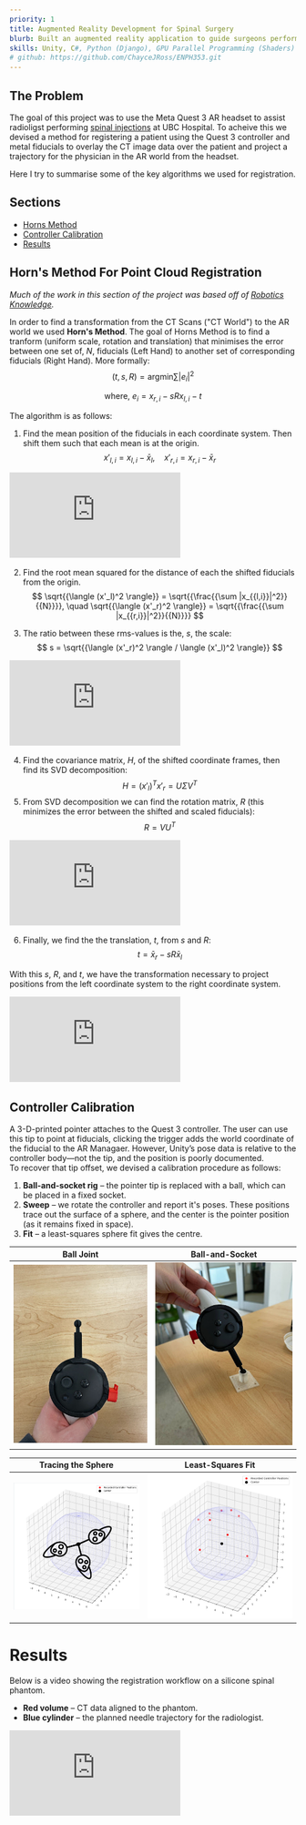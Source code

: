 ```yaml
---
priority: 1
title: Augmented Reality Development for Spinal Surgery
blurb: Built an augmented reality application to guide surgeons performing spinal injections. 
skills: Unity, C#, Python (Django), GPU Parallel Programming (Shaders)
# github: https://github.com/ChayceJRoss/ENPH353.git
---
```

## The Problem
The goal of this project was to use the Meta Quest 3 AR headset to assist radioligst performing [spinal injections](https://my.clevelandclinic.org/health/treatments/22091-lumbar-epidural-steroid-injection) at UBC Hospital. To acheive this we devised a method for registering a patient using the Quest 3 controller and metal fiducials to overlay the CT image data over the patient and project a trajectory for the physician in the AR world from the headset. 

Here I try to summarise some of the key algorithms we used for registration. 

## Sections
- [Horns Method](#horns-method-for-point-cloud-registration)
- [Controller Calibration](#controller-calibration)
- [Results](#results)

## Horn's Method For Point Cloud Registration
_Much of the work in this section of the project was based off of [Robotics Knowledge](https://roboticsknowledgebase.com/wiki/math/registration-techniques/)._

In order to find a transformation from the CT Scans ("CT World") to the AR world we used **Horn's Method**. The goal of Horns Method is to find a tranform (uniform scale, rotation and translation) that minimises the error between one set of, $N$, fiducials (Left Hand) to another set of corresponding fiducials (Right Hand). More formally: 
$$
    (t, s, R) = \text{{argmin}} \sum |e_i|^2 
$$

$$
    \text{{where, }} e_i = x_{{r, i}} - sRx_{{l, i}} - t
$$

The algorithm is as follows:
1. Find the mean position of the fiducials in each coordinate system. Then shift them such that each mean is at the origin.
$$
x'_{{l, i}} = x_{{l,i}} - \bar{{x}}_l, \quad x'_{{r, i}} = x_{{r,i}} - \bar{{x}}_r
$$
<iframe
  class="w-full aspect-video rounded"
  src="https://www.youtube-nocookie.com/embed/q41dPZmEhJE"
  frameborder="0"
  allow="accelerometer; autoplay; encrypted-media; gyroscope; picture-in-picture"
  allowfullscreen>
</iframe>

2. Find the root mean squared for the distance of each the shifted fiducials from the origin. 
$$
 \sqrt{{\langle (x'_l)^2 \rangle}} = \sqrt{{\frac{{\sum |x_{{l,i}}|^2}}{{N}}}}, \quad \sqrt{{\langle (x'_r)^2 \rangle}} = \sqrt{{\frac{{\sum |x_{{r,i}}|^2}}{{N}}}}
$$

3. The ratio between these rms-values is the, $s$, the scale:
$$
 s = \sqrt{{\langle (x'_r)^2 \rangle / \langle (x'_l)^2 \rangle}}
$$

<iframe
  class="w-full aspect-video rounded"
  src="https://www.youtube-nocookie.com/embed/I1UAXCJH9z0"
  frameborder="0"
  allow="accelerometer; autoplay; encrypted-media; gyroscope; picture-in-picture"
  allowfullscreen>
</iframe>

4. Find the covariance matrix, $H$, of the shifted coordinate frames, then find its $\text{{SVD}}$ decomposition:
$$
 H = (x'_l)^T x'_r = U \Sigma V^T
$$
5. From SVD decomposition we can find the rotation matrix, $R$ (this minimizes the error between the shifted and scaled fiducials):
$$
 R = VU^T
$$
<iframe
  class="w-full aspect-video rounded"
  src="https://www.youtube-nocookie.com/embed/q9zw2KGT0pQ"
  frameborder="0"
  allow="accelerometer; autoplay; encrypted-media; gyroscope; picture-in-picture"
  allowfullscreen>
</iframe>

6. Finally, we find the the translation, $t$, from $s$ and $R$:
$$
 t = \bar{{x}}_r - sR\bar{{x}}_l
$$

With this $s$, $R$, and $t$, we have the transformation necessary to project positions from the left coordinate system to the right coordinate system. 
<iframe
  class="w-full aspect-video rounded"
  src="https://www.youtube-nocookie.com/embed/wLQaznJeass"
  frameborder="0"
  allow="accelerometer; autoplay; encrypted-media; gyroscope; picture-in-picture"
  allowfullscreen>
</iframe>

## Controller Calibration

A 3-D-printed pointer attaches to the Quest 3 controller. The user can use this tip to point at fiducials, clicking the trigger adds the world coordinate of the fiducial to the AR Managaer. However, Unity’s pose data is relative to the controller body—not the tip, and the position is poorly documented.  
To recover that tip offset, we devised a calibration procedure as follows:

1. **Ball-and-socket rig** – the pointer tip is replaced with a ball, which can be placed in a fixed socket.  
2. **Sweep** – we rotate the controller and report it's poses. These positions trace out the surface of a sphere, and the center is the pointer position (as it remains fixed in space).
3. **Fit** – a least-squares sphere fit gives the centre.

Ball Joint | Ball-and-Socket  
:--:|:--:  
![Ball Joint](../../assets/ball.jpg) | ![Ball and Socket](../../assets/ball_socket.jpg)

Tracing the Sphere | Least-Squares Fit  
:--:|:--:  
![Tracing a Sphere](../../assets/tracing.png) | ![Least Square](../../assets/least_sq.png)

# Results
Below is a video showing the registration workflow on a silicone spinal phantom.  
* **Red volume** – CT data aligned to the phantom.  
* **Blue cylinder** – the planned needle trajectory for the radiologist.
<iframe
  class="w-full aspect-video rounded"
  src="https://www.youtube-nocookie.com/embed/5wU2Zua6ctA"
  frameborder="0"
  allow="accelerometer; autoplay; encrypted-media; gyroscope; picture-in-picture"
  allowfullscreen>
</iframe>